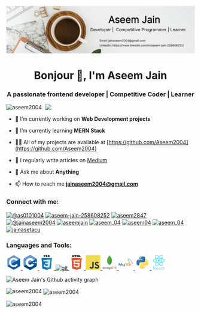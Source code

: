 ![logo](https://github.com/Aseem2004/Aseem2004/blob/main/Background%20img(Git).jpg)
<h1 align="center">Bonjour 👋, I'm Aseem Jain</h1>
<h3 align="center">A passionate frontend developer | Competitive Coder | Learner</h3>

<img align="right" width="400" src= "https://i.pinimg.com/originals/e8/f4/53/e8f453469a3ec97ecd354df465d73913.gif" >

<p align="left"> <img src="https://komarev.com/ghpvc/?username=aseem2004&label=Profile%20views&color=0e75b6&style=flat" alt="aseem2004" /> </p>

- 🔭 I’m currently working on **Web Development projects**

- 🌱 I’m currently learning **MERN Stack**

- 👨‍💻 All of my projects are available at [https://github.com/Aseem2004](https://github.com/Aseem2004)

- 📝 I regularly write articles on [Medium](https://medium.com/@jainaseem2004)

- 💬 Ask me about **Anything**

- 📫 How to reach me **jainaseem2004@gmail.com**

<h3 align="left">Connect with me:</h3>
<p align="left">
<a href="https://twitter.com/@as0101004" target="blank"><img align="center" src="https://raw.githubusercontent.com/rahuldkjain/github-profile-readme-generator/master/src/images/icons/Social/twitter.svg" alt="@as0101004" height="30" width="40" /></a>
<a href="https://linkedin.com/in/aseem-jain-258608252" target="blank"><img align="center" src="https://raw.githubusercontent.com/rahuldkjain/github-profile-readme-generator/master/src/images/icons/Social/linked-in-alt.svg" alt="aseem-jain-258608252" height="30" width="40" /></a>
<a href="https://instagram.com/aseem2847" target="blank"><img align="center" src="https://raw.githubusercontent.com/rahuldkjain/github-profile-readme-generator/master/src/images/icons/Social/instagram.svg" alt="aseem2847" height="30" width="40" /></a>
<a href="https://medium.com/@jainaseem2004" target="blank"><img align="center" src="https://raw.githubusercontent.com/rahuldkjain/github-profile-readme-generator/master/src/images/icons/Social/medium.svg" alt="@jainaseem2004" height="30" width="40" /></a>
<a href="https://www.codechef.com/users/aseemjain" target="blank"><img align="center" src="https://cdn.jsdelivr.net/npm/simple-icons@3.1.0/icons/codechef.svg" alt="aseemjain" height="30" width="40" /></a>
<a href="https://www.hackerrank.com/aseem_04" target="blank"><img align="center" src="https://raw.githubusercontent.com/rahuldkjain/github-profile-readme-generator/master/src/images/icons/Social/hackerrank.svg" alt="aseem_04" height="30" width="40" /></a>
<a href="https://codeforces.com/profile/aseem04" target="blank"><img align="center" src="https://raw.githubusercontent.com/rahuldkjain/github-profile-readme-generator/master/src/images/icons/Social/codeforces.svg" alt="aseem04" height="30" width="40" /></a>
<a href="https://www.leetcode.com/aseem_04" target="blank"><img align="center" src="https://raw.githubusercontent.com/rahuldkjain/github-profile-readme-generator/master/src/images/icons/Social/leet-code.svg" alt="aseem_04" height="30" width="40" /></a>
<a href="https://auth.geeksforgeeks.org/user/jainasetacu" target="blank"><img align="center" src="https://raw.githubusercontent.com/rahuldkjain/github-profile-readme-generator/master/src/images/icons/Social/geeks-for-geeks.svg" alt="jainasetacu" height="30" width="40" /></a>
</p>

<h3 align="left">Languages and Tools:</h3>
<p align="left"> <a href="https://www.cprogramming.com/" target="_blank" rel="noreferrer"> <img src="https://raw.githubusercontent.com/devicons/devicon/master/icons/c/c-original.svg" alt="c" width="40" height="40"/> </a> <a href="https://www.w3schools.com/cpp/" target="_blank" rel="noreferrer"> <img src="https://raw.githubusercontent.com/devicons/devicon/master/icons/cplusplus/cplusplus-original.svg" alt="cplusplus" width="40" height="40"/> </a> <a href="https://www.w3schools.com/css/" target="_blank" rel="noreferrer"> <img src="https://raw.githubusercontent.com/devicons/devicon/master/icons/css3/css3-original-wordmark.svg" alt="css3" width="40" height="40"/> </a> <a href="https://git-scm.com/" target="_blank" rel="noreferrer"> <img src="https://www.vectorlogo.zone/logos/git-scm/git-scm-icon.svg" alt="git" width="40" height="40"/> </a> <a href="https://www.w3.org/html/" target="_blank" rel="noreferrer"> <img src="https://raw.githubusercontent.com/devicons/devicon/master/icons/html5/html5-original-wordmark.svg" alt="html5" width="40" height="40"/> </a> <a href="https://developer.mozilla.org/en-US/docs/Web/JavaScript" target="_blank" rel="noreferrer"> <img src="https://raw.githubusercontent.com/devicons/devicon/master/icons/javascript/javascript-original.svg" alt="javascript" width="40" height="40"/> </a> <a href="https://www.mongodb.com/" target="_blank" rel="noreferrer"> <img src="https://raw.githubusercontent.com/devicons/devicon/master/icons/mongodb/mongodb-original-wordmark.svg" alt="mongodb" width="40" height="40"/> </a> <a href="https://www.mysql.com/" target="_blank" rel="noreferrer"> <img src="https://raw.githubusercontent.com/devicons/devicon/master/icons/mysql/mysql-original-wordmark.svg" alt="mysql" width="40" height="40"/> </a> <a href="https://www.python.org" target="_blank" rel="noreferrer"> <img src="https://raw.githubusercontent.com/devicons/devicon/master/icons/python/python-original.svg" alt="python" width="40" height="40"/> </a> <a href="https://reactjs.org/" target="_blank" rel="noreferrer"> <img src="https://raw.githubusercontent.com/devicons/devicon/master/icons/react/react-original-wordmark.svg" alt="react" width="40" height="40"/> </a> </p>

![Aseem Jain's Github activity graph](https://github-readme-activity-graph.vercel.app/graph?username=Aseem2004&theme=github-compact&area=true&bg_color=ffff&color=000)

<p><img align="left" src="https://github-readme-stats.vercel.app/api/top-langs?username=aseem2004&show_icons=true&locale=en&layout=compact" alt="aseem2004" /></p>

<p>&nbsp;<img align="center" src="https://github-readme-stats.vercel.app/api?username=aseem2004&show_icons=true&locale=en" alt="aseem2004" /></p>

<p><img align="center" src="https://github-readme-streak-stats.herokuapp.com/?user=aseem2004&" alt="aseem2004" /></p>
